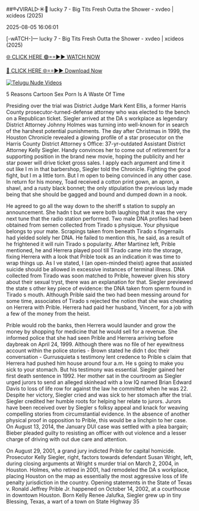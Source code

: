 ##®️√VIRAL▷☀️👄    lucky 7 - Big Tits Fresh Outta the Shower - xvdeo &#124; xcideos (2025)

2025-08-05 16:06:01



[-wATCH-]—    lucky 7 - Big Tits Fresh Outta the Shower - xvdeo &#124; xcideos (2025)

[🌐 CLICK HERE 🟢==►► WATCH NOW](https://www.youtucams.com/tracking/githubcom)

[🔴 CLICK HERE 🌐==►► Download Now](https://www.youtucams.com/tracking/githubcom)

[![Telugu Nude Videos](https://i.imgur.com/dJHk4Zq.gif)](https://www.youtucams.com/tracking/githubcom)



5 Reasons Cartoon Sex Porn Is A Waste Of Time

Presiding over the trial was District Judge Mark Kent Ellis, a former Harris County prosecutor-turned-defense attorney who was elected to the bench on a Republican ticket. Siegler arrived at the DA s workplace as legendary District Attorney Johnny Holmes was turning into well-known for in search of the harshest potential punishments. The day after Christmas in 1999, the Houston Chronicle revealed a glowing profile of a star prosecutor on the Harris County District Attorney s Office: 37-yr-outdated Assistant District Attorney Kelly Siegler. Handy convinces her to come out of retirement for a supporting position in the brand new movie, hoping the publicity and her star power will drive ticket gross sales.  I apply each argument and time it out like I m in that barbershop,  Siegler told the Chronicle. Fighting the good fight, but I m a little torn. But I m open to being convinced in any other case. In return for his money, Toad received a cotton print gown, an apron, a shawl, and a rusty black bonnet; the only stipulation the previous lady made being that she should be gagged and bound and dumped down in a nook.

He agreed to go all the way down to the sheriff s station to supply an announcement. She hadn t but we were both laughing that it was the very next tune that the radio station performed. Two male DNA profiles had been obtained from semen collected from Tirado s physique. Your physique belongs to your mate. Scrapings taken from beneath Tirado s fingernails had yielded solely her DNA. He failed to mention this, he said, as a result of he frightened it will  ruin  Tirado s popularity. After Martinez left, Prible mentioned, he and Herrera played pool till Tirado came into the storage, fixing Herrera with a  look  that Prible took as an indication it was time to wrap things up. As I ve stated, I (an open-minded theist) agree that assisted suicide should be allowed in excessive instances of terminal illness. DNA collected from Tirado was soon matched to Prible, however given his story about their sexual tryst, there was an explanation for that. Siegler previewed the state s other key piece of evidence: the DNA taken from sperm found in Tirado s mouth. Although Prible said the two had been  messing around  for some time, associates of Tirado s rejected the notion that she was cheating on Herrera with Prible. Herrera had paid her husband, Vincent, for a  job  with a few of the money from the heist.

Prible would rob the banks, then Herrera would launder and grow the money by shopping for medicine that he would sell for a revenue. She informed police that she had seen Prible and Herrera arriving before daybreak on April 24, 1999. Although there was no file of her eyewitness account within the police stories - Brown stated he didn t doc their conversation - Gurrusquieta s testimony lent credence to Prible s claim that Herrera had pushed him house around four a.m.  He s going to make you sick to your stomach.  But his testimony was essential. Siegler gained her first death sentence in 1992. Her mother sat in the courtroom as Siegler urged jurors to send an alleged skinhead with a low IQ named Brian Edward Davis to loss of life row for against the law he committed when he was 22. Despite her victory, Siegler cried and was sick to her stomach after the trial. Siegler credited her humble roots for helping her relate to jurors. Jurors have been received over by Siegler s folksy appeal and knack for weaving compelling stories from circumstantial evidence. In the absence of another physical proof in opposition to Prible, this would be a linchpin to her case. On August 13, 2014, the January DUI case was settled with a plea bargain; Bieber pleaded guilty to resisting an officer with out violence and a lesser charge of driving with out due care and attention.

On August 29, 2001, a grand jury indicted Prible for capital homicide. Prosecutor Kelly Siegler, right, factors towards defendant Susan Wright, left, during closing arguments at Wright s murder trial on March 2, 2004, in Houston. Holmes, who retired in 2001, had remodeled the DA s workplace, placing Houston on the map as essentially the most aggressive loss of life penalty jurisdiction in the country. Opening statements in the State of Texas v. Ronald Jeffrey Prible Jr. happened on October 14, 2002, at a courthouse in downtown Houston. Born Kelly Renee Jalufka, Siegler grew up in tiny Blessing, Texas,  a wart of a town on State Highway 35 
